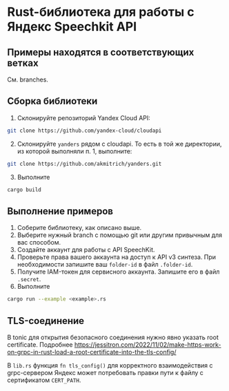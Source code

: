 # Rust-библиотека для работы с Яндекс Speechkit API
## Примеры находятся в соответствующих ветках
См. branches.

## Сборка библиотеки
1. Склонируйте репозиторий Yandex Cloud API:
```bash
git clone https://github.com/yandex-cloud/cloudapi
```
2. Склонируйте ```yanders``` рядом с cloudapi. То есть в той же директории, из которой выполняли п. 1, выполните:
```bash
git clone https://github.com/akmitrich/yanders.git
```
3. Выполните
```bash
cargo build
```

## Выполнение примеров
1. Соберите библиотеку, как описано выше.
2. Выберите нужный branch с помощью git или другим привычным для вас способом.
3. Создайте аккаунт для работы с API SpeechKit.
4. Проверьте права вашего аккаунта на доступ к API v3 синтеза. При необходимости запишите ваш ```folder-id``` в файл ```.folder-id```.
5. Получите IAM-токен для сервисного аккаунта. Запишите его в файл ```.secret```.
6. Выполните
```bash
cargo run --example <example>.rs
```
## TLS-соединение
В tonic для открытия безопасного соединения нужно явно указать root certificate. Подробнее https://jessitron.com/2022/11/02/make-https-work-on-grpc-in-rust-load-a-root-certificate-into-the-tls-config/

В ```lib.rs``` функция ```fn tls_config()``` для корректного взаимодействия с grpc-сервером Яндекс может потребовать правки пути к файлу с сертификатом ```CERT_PATH```.
